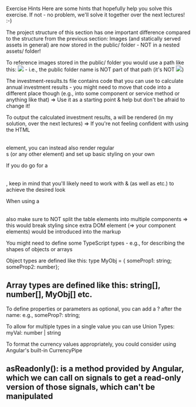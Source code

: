 Exercise Hints
Here are some hints that hopefully help you solve this exercise. If not - no problem, we'll solve it together over the next lectures! :-)


The project structure of this section has one important difference compared to the structure from the previous section: Images (and statically served assets in general) are now stored in the public/ folder - NOT in a nested assets/ folder!

To reference images stored in the public/ folder you would use a path like this: <img src="some-image.png"> - i.e., the public folder name is NOT part of that path (it's NOT <img src="public/some-image.png">)

The investment-results.ts file contains code that you can use to calculate annual investment results - you might need to move that code into a different place though (e.g., into some component or service method or anything like that) => Use it as a starting point & help but don't be afraid to change it!

To output the calculated investment results, a <table> will be rendered (in my solution, over the next lectures) => If you're not feeling confident with using the HTML <table> element, you can instead also render regular <div>s (or any other element) and set up basic styling on your own

If you do go for a <table>, keep in mind that you'll likely need to work with <thead> & <tbody> (as well as <tr> etc.) to achieve the desired look

When using a <table> also make sure to NOT split the table elements into multiple components => this would break styling since extra DOM element (=> your component elements) would be introduced into the markup

You might need to define some TypeScript types - e.g., for describing the shapes of objects or arrays

Object types are defined like this: type MyObj = { someProp1: string; someProp2: number};

Array types are defined like this: string[], number[], MyObj[] etc.
-------------------------------------------------------------------------

To define properties or parameters as optional, you can add a ? after the name: e.g., someProp?: string;

To allow for multiple types in a single value you can use Union Types: myVal: number | string

To format the currency values appropriately, you could consider using Angular's built-in CurrencyPipe

asReadonly(): is a method provided by Angular, which we can call on signals to get a read-only version of those signals, which can't be manipulated
-------------------------------------------------------------------------
